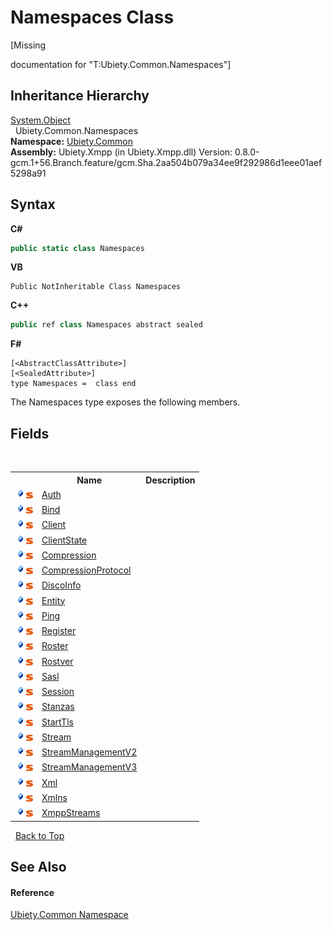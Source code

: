 # Namespaces Class
 

\[Missing <summary> documentation for "T:Ubiety.Common.Namespaces"\]


## Inheritance Hierarchy
<a href="http://msdn2.microsoft.com/en-us/library/e5kfa45b" target="_blank">System.Object</a><br />&nbsp;&nbsp;Ubiety.Common.Namespaces<br />
**Namespace:**&nbsp;<a href="3a988b7f-7a78-d824-53e6-d57463519974">Ubiety.Common</a><br />**Assembly:**&nbsp;Ubiety.Xmpp (in Ubiety.Xmpp.dll) Version: 0.8.0-gcm.1+56.Branch.feature/gcm.Sha.2aa504b079a34ee9f292986d1eee01aef5298a91

## Syntax

**C#**<br />
``` C#
public static class Namespaces
```

**VB**<br />
``` VB
Public NotInheritable Class Namespaces
```

**C++**<br />
``` C++
public ref class Namespaces abstract sealed
```

**F#**<br />
``` F#
[<AbstractClassAttribute>]
[<SealedAttribute>]
type Namespaces =  class end
```

The Namespaces type exposes the following members.


## Fields
&nbsp;<table><tr><th></th><th>Name</th><th>Description</th></tr><tr><td>![Public field](media/pubfield.gif "Public field")![Static member](media/static.gif "Static member")</td><td><a href="a42c3155-14e6-9501-18bd-f29d2d4cc436">Auth</a></td><td /></tr><tr><td>![Public field](media/pubfield.gif "Public field")![Static member](media/static.gif "Static member")</td><td><a href="ee144efe-921e-7e6a-e760-3c27a8efa88e">Bind</a></td><td /></tr><tr><td>![Public field](media/pubfield.gif "Public field")![Static member](media/static.gif "Static member")</td><td><a href="ac273cb4-526f-6072-dbd7-d2024af95b46">Client</a></td><td /></tr><tr><td>![Public field](media/pubfield.gif "Public field")![Static member](media/static.gif "Static member")</td><td><a href="d68e39b1-7d72-2ce1-8603-00a0815443bd">ClientState</a></td><td /></tr><tr><td>![Public field](media/pubfield.gif "Public field")![Static member](media/static.gif "Static member")</td><td><a href="661467a2-d7ed-a611-2098-7631c22fac9f">Compression</a></td><td /></tr><tr><td>![Public field](media/pubfield.gif "Public field")![Static member](media/static.gif "Static member")</td><td><a href="80bb038a-5199-5d3a-1fa4-bc9563620a0e">CompressionProtocol</a></td><td /></tr><tr><td>![Public field](media/pubfield.gif "Public field")![Static member](media/static.gif "Static member")</td><td><a href="6ab9d5df-b3ff-aac1-4547-dd7a1e170700">DiscoInfo</a></td><td /></tr><tr><td>![Public field](media/pubfield.gif "Public field")![Static member](media/static.gif "Static member")</td><td><a href="b09f3587-31b4-a4df-646e-efeaef28caf3">Entity</a></td><td /></tr><tr><td>![Public field](media/pubfield.gif "Public field")![Static member](media/static.gif "Static member")</td><td><a href="89c50988-e03a-f676-8897-278ecdec359f">Ping</a></td><td /></tr><tr><td>![Public field](media/pubfield.gif "Public field")![Static member](media/static.gif "Static member")</td><td><a href="83b105d6-2872-3510-866e-677bec849a51">Register</a></td><td /></tr><tr><td>![Public field](media/pubfield.gif "Public field")![Static member](media/static.gif "Static member")</td><td><a href="a6ba12a0-ba56-fe77-60cb-d63dc3e2eb28">Roster</a></td><td /></tr><tr><td>![Public field](media/pubfield.gif "Public field")![Static member](media/static.gif "Static member")</td><td><a href="731b6b00-86f6-72df-aa84-19dc2af41ac6">Rostver</a></td><td /></tr><tr><td>![Public field](media/pubfield.gif "Public field")![Static member](media/static.gif "Static member")</td><td><a href="c75660bf-1a94-f1fe-98f6-b76449deca3c">Sasl</a></td><td /></tr><tr><td>![Public field](media/pubfield.gif "Public field")![Static member](media/static.gif "Static member")</td><td><a href="737a8dde-90be-3a52-92e0-959208c75049">Session</a></td><td /></tr><tr><td>![Public field](media/pubfield.gif "Public field")![Static member](media/static.gif "Static member")</td><td><a href="23d087c4-b929-315b-43ec-452e7135b16a">Stanzas</a></td><td /></tr><tr><td>![Public field](media/pubfield.gif "Public field")![Static member](media/static.gif "Static member")</td><td><a href="c553f753-d650-9768-738c-022226c456c8">StartTls</a></td><td /></tr><tr><td>![Public field](media/pubfield.gif "Public field")![Static member](media/static.gif "Static member")</td><td><a href="f825c686-3081-f9e3-c165-099bfed31ea5">Stream</a></td><td /></tr><tr><td>![Public field](media/pubfield.gif "Public field")![Static member](media/static.gif "Static member")</td><td><a href="9555199d-081e-44e9-a48e-65ea5c76df18">StreamManagementV2</a></td><td /></tr><tr><td>![Public field](media/pubfield.gif "Public field")![Static member](media/static.gif "Static member")</td><td><a href="0829d4ab-b7f3-ec92-3138-aadc446698bd">StreamManagementV3</a></td><td /></tr><tr><td>![Public field](media/pubfield.gif "Public field")![Static member](media/static.gif "Static member")</td><td><a href="0e12a733-b0d9-b1ac-6565-35b3ad727027">Xml</a></td><td /></tr><tr><td>![Public field](media/pubfield.gif "Public field")![Static member](media/static.gif "Static member")</td><td><a href="5f4fb910-0088-9eaa-ffb5-4f1eab96d38b">Xmlns</a></td><td /></tr><tr><td>![Public field](media/pubfield.gif "Public field")![Static member](media/static.gif "Static member")</td><td><a href="dc2e21ea-7876-c627-3988-57e473297fe1">XmppStreams</a></td><td /></tr></table>&nbsp;
<a href="#namespaces-class">Back to Top</a>

## See Also


#### Reference
<a href="3a988b7f-7a78-d824-53e6-d57463519974">Ubiety.Common Namespace</a><br />
